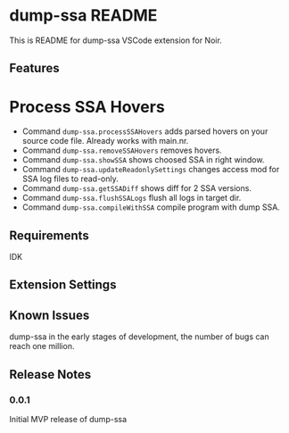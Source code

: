 # dump-ssa README

This is README for dump-ssa VSCode extension for Noir.

## Features

# Process SSA Hovers
- Command `dump-ssa.processSSAHovers` adds parsed hovers on your source code file. Already works with main.nr.
- Command `dump-ssa.removeSSAHovers` removes hovers.
- Command `dump-ssa.showSSA` shows choosed SSA in right window.
- Command `dump-ssa.updateReadonlySettings` changes access mod for SSA log files to read-only.
- Command `dump-ssa.getSSADiff` shows diff for 2 SSA versions.
- Command `dump-ssa.flushSSALogs` flush all logs in target dir.
- Command `dump-ssa.compileWithSSA` compile program with dump SSA.

## Requirements

IDK

## Extension Settings



## Known Issues

dump-ssa in the early stages of development, the number of bugs can reach one million.

## Release Notes

### 0.0.1

Initial MVP release of dump-ssa

